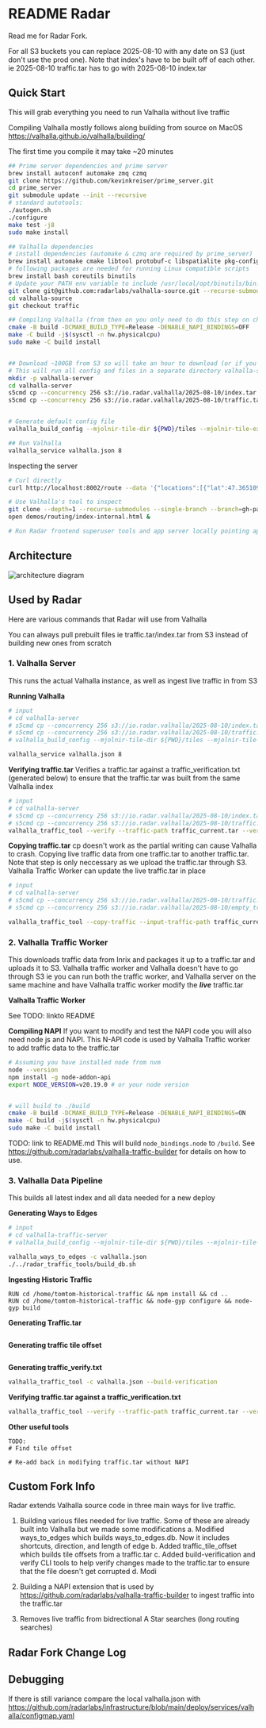 
# README Radar
Read me for Radar Fork.

For all S3 buckets you can replace 2025-08-10 with any date on S3 (just don't use the prod one). Note that index's have to be built off of each other. ie 2025-08-10 traffic.tar has to go with 2025-08-10 index.tar

## Quick Start
This will grab everything you need to run Valhalla without live traffic

Compiling Valhalla mostly follows along building from source on MacOS https://valhalla.github.io/valhalla/building/

The first time you compile it may take ~20 minutes

```bash
## Prime server dependencies and prime server
brew install autoconf automake zmq czmq
git clone https://github.com/kevinkreiser/prime_server.git
cd prime_server
git submodule update --init --recursive
# standard autotools:
./autogen.sh
./configure
make test -j8
sudo make install

## Valhalla dependencies
# install dependencies (automake & czmq are required by prime_server)
brew install automake cmake libtool protobuf-c libspatialite pkg-config sqlite3 jq curl wget czmq lz4 spatialite-tools unzip luajit boost
# following packages are needed for running Linux compatible scripts
brew install bash coreutils binutils
# Update your PATH env variable to include /usr/local/opt/binutils/bin:/usr/local/opt/coreutils/libexec/gnubin
git clone git@github.com:radarlabs/valhalla-source.git --recurse-submodules
cd valhalla-source
git checkout traffic

## Compiling Valhalla (from then on you only need to do this step on changes to Valhalla)
cmake -B build -DCMAKE_BUILD_TYPE=Release -DENABLE_NAPI_BINDINGS=OFF
make -C build -j$(sysctl -n hw.physicalcpu)
sudo make -C build install


## Download ~100GB from S3 so will take an hour to download (or if you want you can build a smaller index here: https://valhalla.github.io/valhalla/building/#running-valhalla-server-on-unix
# This will run all config and files in a separate directory valhalla-server
mkdir -p valhalla-server
cd valhalla-server
s5cmd cp --concurrency 256 s3://io.radar.valhalla/2025-08-10/index.tar .
s5cmd cp --concurrency 256 s3://io.radar.valhalla/2025-08-10/traffic.tar .


# Generate default config file
valhalla_build_config --mjolnir-tile-dir ${PWD}/tiles --mjolnir-tile-extract ${PWD}/index.tar --mjolnir-timezone ${PWD}/tiles/timezones.sqlite --mjolnir-traffic-extract ${PWD}/traffic.tar  > valhalla.json

## Run Valhalla
valhalla_service valhalla.json 8
```


Inspecting the server
```bash
# Curl directly
curl http://localhost:8002/route --data '{"locations":[{"lat":47.365109,"lon":8.546824,"type":"break","city":"Zürich","state":"Altstadt"},{"lat":47.108878,"lon":8.394801,"type":"break","city":"6037 Root","state":"Untere Waldstrasse"}],"costing":"auto","directions_options":{"units":"miles"}}' | jq '.'

# Use Valhalla's tool to inspect
git clone --depth=1 --recurse-submodules --single-branch --branch=gh-pages https://github.com/valhalla/demos.git
open demos/routing/index-internal.html &

# Run Radar frontend superuser tools and app server locally pointing app server to http://host.docker.internal:8002 to inspect
```


## Architecture


![architecture diagram](./radar_traffic_tools/architecture.excalidraw.png)





## Used by Radar

Here are various commands that Radar will use from Valhalla

You can always pull prebuilt files ie traffic.tar/index.tar from S3 instead of building new ones from scratch



### 1. Valhalla Server
This runs the actual Valhalla instance, as well as ingest live traffic in from S3

**Running Valhalla**
```bash
# input
# cd valhalla-server
# s5cmd cp --concurrency 256 s3://io.radar.valhalla/2025-08-10/index.tar .
# s5cmd cp --concurrency 256 s3://io.radar.valhalla/2025-08-10/traffic.tar .
# valhalla_build_config --mjolnir-tile-dir ${PWD}/tiles --mjolnir-tile-extract ${PWD}/index.tar --mjolnir-timezone ${PWD}/tiles/timezones.sqlite --mjolnir-traffic-extract ${PWD}/traffic.tar  > valhalla.json

valhalla_service valhalla.json 8
```


**Verifying traffic.tar**
Verifies a traffic.tar against a traffic_verification.txt (generated below) to ensure that the traffic.tar was built from the same Valhalla index

```bash
# input
# cd valhalla-server
# s5cmd cp --concurrency 256 s3://io.radar.valhalla/2025-08-10/index.tar .
# s5cmd cp --concurrency 256 s3://io.radar.valhalla/2025-08-10/traffic.tar .
valhalla_traffic_tool --verify --traffic-path traffic_current.tar --verify-path traffic_verification.txt
```

**Copying traffic.tar**
cp doesn't work as the partial writing can cause Valhalla to crash.
Copying live traffic data from one traffic.tar to another traffic.tar. Note that step is only neccessary as we upload the traffic.tar through S3. Valhalla Traffic Worker can update the live traffic.tar in place

```bash
# input
# cd valhalla-server
# s5cmd cp --concurrency 256 s3://io.radar.valhalla/2025-08-10/traffic.tar traffic_current.tar # copy from this
# s5cmd cp --concurrency 256 s3://io.radar.valhalla/2025-08-10/empty_traffic.tar traffic.tar # into an empty traffic.tar

valhalla_traffic_tool --copy-traffic --input-traffic-path traffic_current.tar --traffic-path traffic.tar
```

### 2. Valhalla Traffic Worker
This downloads traffic data from Inrix and packages it up to a traffic.tar and uploads it to S3. Valhalla traffic worker and Valhalla doesn't have to go through S3 ie you can run both the traffic worker, and Valhalla server on the same machine and have Valhalla traffic worker modify the ***live*** traffic.tar

**Valhalla Traffic Worker**

See TODO: linkto README

**Compiling NAPI**
If you want to modify and test the NAPI code you will also need node js and NAPI. This N-API code is used by Valhalla Traffic worker to add traffic data to the traffic.tar
```bash
# Assuming you have installed node from nvm
node --version
npm install -g node-addon-api
export NODE_VERSION=v20.19.0 # or your node version


# will build to ./build
cmake -B build -DCMAKE_BUILD_TYPE=Release -DENABLE_NAPI_BINDINGS=ON
make -C build -j$(sysctl -n hw.physicalcpu)
sudo make -C build install
```

TODO: link to README.md
This will build  `node_bindings.node` to `/build`. See https://github.com/radarlabs/valhalla-traffic-builder for details on how to use.





### 3. Valhalla Data Pipeline
This builds all latest index and all data needed for a new deploy




**Generating Ways to Edges**
```bash
# input
# cd valhalla-traffic-server
# valhalla_build_config --mjolnir-tile-dir ${PWD}/tiles --mjolnir-tile-extract ${PWD}/index.tar --mjolnir-timezone ${PWD}/tiles/timezones.sqlite --mjolnir-traffic-extract ${PWD}/traffic.tar  > valhalla.json

valhalla_ways_to_edges -c valhalla.json
./../radar_traffic_tools/build_db.sh

```


**Ingesting Historic Traffic**
```
RUN cd /home/tomtom-historical-traffic && npm install && cd ..
RUN cd /home/tomtom-historical-traffic && node-gyp configure && node-gyp build
```


**Generating Traffic.tar**
```

```

**Generating traffic tile offset**
```
```

**Generating traffic_verify.txt**
```bash
valhalla_traffic_tool -c valhalla.json --build-verification
```

**Verifying traffic.tar against a traffic_verification.txt**
```bash
valhalla_traffic_tool --verify --traffic-path traffic_current.tar --verify-path traffic_verification.txt
```


**Other useful tools**
```
TODO:
# Find tile offset

# Re-add back in modifying traffic.tar without NAPI

```





## Custom Fork Info
Radar extends Valhalla source code in three main ways for live traffic.



1. Building various files needed for live traffic. Some of these are already built into Valhalla but we made some modifications
  a. Modified ways_to_edges which builds ways_to_edges.db. Now it includes shortcuts, direction, and length of edge
  b. Added traffic_tile_offset which builds tile offsets from a traffic.tar
  c. Added build-verification and verify CLI tools to help verify changes made to the traffic.tar to ensure that the file doesn't get corrupted
  d. Modi

2. Building a NAPI extension that is used by https://github.com/radarlabs/valhalla-traffic-builder to ingest traffic into the traffic.tar

3. Removes live traffic from bidrectional A Star searches (long routing searches)

## Radar Fork Change Log




## Debugging
If there is still variance compare the local valhalla.json with
https://github.com/radarlabs/infrastructure/blob/main/deploy/services/valhalla/configmap.yaml


